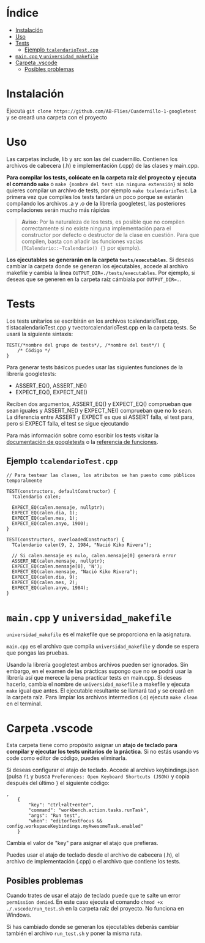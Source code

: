 # Índice
- [Instalación](#Instalación)
- [Uso](#Uso)
- [Tests](#Tests)
  - [Ejemplo `tcalendarioTest.cpp`](#Ejemplo-tcalendarioTest.cpp)
- [`main.cpp` y `universidad_makefile`](#maincpp-y-universidad_makefile)
- [Carpeta .vscode](#Carpeta-vscode)
    - [Posibles problemas](#Posibles-problemas)

# Instalación 
Ejecuta `git clone https://github.com/AB-Flies/Cuadernillo-1-googletest` y se creará una carpeta con el proyecto

# Uso
Las carpetas include, lib y src son las del cuadernillo. Contienen los archivos de cabecera (.h) e implementación (.cpp) de las clases y main.cpp. 

**Para compilar los tests, colócate en la carpeta raíz del proyecto y ejecuta el comando `make`** o `make {nombre del test sin ninguna extensión}` si solo quieres compilar un archivo de tests, por ejemplo `make tcalendarioTest`.
La primera vez que compiles los tests tardará un poco porque se estarán compilando los archivos .a y .o de la librería googletest, las posteriores compilaciones serán mucho más rápidas

> **Aviso:** Por la naturaleza de los tests, es posible que no compilen correctamente si no existe ninguna implementación para el constructor por defecto o destructor de la clase en cuestión. Para que compilen, basta con añadir las funciones vacías (`TCalendario::~Tcalendario() {}` por ejemplo).

**Los ejecutables se generarán en la carpeta `tests/executables`.** Si deseas cambiar la carpeta donde se generan los ejecutables, accede al archivo makefile y cambia 
la línea `OUTPUT_DIR=./tests/executables`. Por ejemplo, si deseas que se generen en la carpeta raíz cámbiala por `OUTPUT_DIR=.`. 

# Tests

Los tests unitarios se escribirán en los archivos tcalendarioTest.cpp, tlistacalendarioTest.cpp y tvectorcalendarioTest.cpp en la carpeta tests. Se usará la siguiente sintaxis:

```
TEST(/*nombre del grupo de tests*/, /*nombre del test*/) {
    /* Código */
}
```

Para generar tests básicos puedes usar las siguientes funciones de la librería googletests:
* ASSERT_EQ(), ASSERT_NE()
* EXPECT_EQ(), EXPECT_NE()
  
Reciben dos argumentos, ASSERT_EQ() y EXPECT_EQ() comprueban que sean iguales y ASSERT_NE() y EXPECT_NE() comprueban que no lo sean. La diferencia entre ASSERT y EXPECT es que si ASSERT falla, el test para, pero si EXPECT falla, el test se sigue ejecutando

Para más información sobre como escribir los tests visitar la [documentación de googletests](https://google.github.io/googletest/) o la [referencia de funciones](https://google.github.io/googletest/reference/assertions.html).

## Ejemplo `tcalendarioTest.cpp`

```
// Para testear las clases, los atributos se han puesto como públicos temporalmente

TEST(constructors, defaultConstructor) {
  TCalendario calen;

  EXPECT_EQ(calen.mensaje, nullptr);
  EXPECT_EQ(calen.dia, 1);
  EXPECT_EQ(calen.mes, 1);
  EXPECT_EQ(calen.anyo, 1900);
}

TEST(constructors, overloadedConstructor) {
  TCalendario calen(9, 2, 1984, "Nació Kiko Rivera");

  // Si calen.mensaje es nulo, calen.mensaje[0] generará error
  ASSERT_NE(calen.mensaje, nullptr);
  EXPECT_EQ(calen.mensaje[0], 'N');
  EXPECT_EQ(calen.mensaje, "Nació Kiko Rivera");
  EXPECT_EQ(calen.dia, 9);
  EXPECT_EQ(calen.mes, 2);
  EXPECT_EQ(calen.anyo, 1984);
}
```

# `main.cpp` y `universidad_makefile`

`universidad_makefile` es el makefile que se proporciona en la asignatura.

`main.cpp` es el archivo que compila `universidad_makefile` y donde se espera que pongas las pruebas. 

Usando la librería googletest ambos archivos pueden ser ignorados. Sin embargo, en el examen de las prácticas supongo que no se podrá usar la librería así que merece la pena practicar tests en main.cpp. Si deseas hacerlo, cambia el nombre de `universidad_makefile` a makefile y ejecuta `make` igual que antes. El ejecutable resultante se llamará tad y se creará en la carpeta raíz. Para limpiar los archivos intermedios (.o) ejecuta `make clean` en el terminal.

# Carpeta .vscode
Esta carpeta tiene como propósito asignar un **atajo de teclado para compilar y ejecutar los tests unitarios de la práctica**. Si no estás usando vs code como editor de código, puedes eliminarla. 

Si deseas configurar el atajo de teclado. Accede al archivo keybindings.json (pulsa `f1` y busca `Preferences: Open Keyboard Shortcuts (JSON)` y copia después del último `}` el siguiente código:

```
,
    {
        "key": "ctrl+alt+enter",
        "command": "workbench.action.tasks.runTask",
        "args": "Run test",
        "when": "editorTextFocus && config.workspaceKeybindings.myAwesomeTask.enabled"
    }
```

Cambia el valor de "key" para asignar el atajo que prefieras.

Puedes usar el atajo de teclado desde el archivo de cabecera (.h), el archivo de implementación (.cpp) o el archivo que contiene los tests. 

## Posibles problemas
Cuando trates de usar el atajo de teclado puede que te salte un error `permission denied`. En este caso ejecuta el comando `chmod +x ./.vscode/run_test.sh` en la carpeta raíz del proyecto. No funciona en Windows.

Si has cambiado donde se generan los ejecutables deberás cambiar también el archivo `run_test.sh` y poner la misma ruta.
